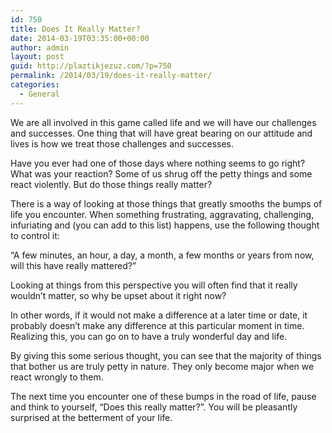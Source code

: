 ```yaml
---
id: 750
title: Does It Really Matter?
date: 2014-03-19T03:35:00+00:00
author: admin
layout: post
guid: http://plaztikjezuz.com/?p=750
permalink: /2014/03/19/does-it-really-matter/
categories:
  - General
---
```

We are all involved in this game called life and we will have our challenges and successes. One thing that will have great bearing on our attitude and lives is how we treat those challenges and successes.

Have you ever had one of those days where nothing seems to go right? What was your reaction? Some of us shrug off the petty things and some react violently. But do those things really matter?

There is a way of looking at those things that greatly smooths the bumps of life you encounter. When something frustrating, aggravating, challenging, infuriating and (you can add to this list) happens, use the following thought to control it:

&#8220;A few minutes, an hour, a day, a month, a few months or years from now, will this have really mattered?&#8221;

Looking at things from this perspective you will often find that it really wouldn&#8217;t matter, so why be upset about it right now?

In other words, if it would not make a difference at a later time or date, it probably doesn&#8217;t make any difference at this particular moment in time. Realizing this, you can go on to have a truly wonderful day and life.

By giving this some serious thought, you can see that the majority of things that bother us are truly petty in nature. They only become major when we react wrongly to them.

The next time you encounter one of these bumps in the road of life, pause and think to yourself, &#8220;Does this really matter?&#8221;. You will be pleasantly surprised at the betterment of your life.